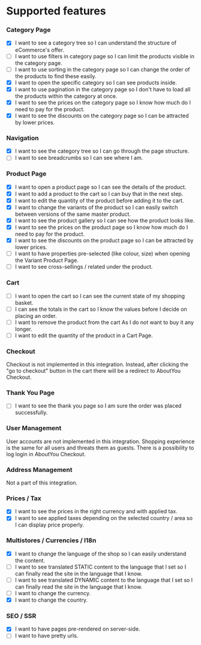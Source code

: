 # Supported features

### Category Page

- [x] I want to see a category tree so I can understand the structure of eCommerce's offer.
- [ ] I want to use filters in category page so I can limit the products visible in the category page.
- [ ] I want to use sorting in the category page so I can change the order of the products to find these easily.
- [x] I want to open the specific category so I can see products inside.
- [x] I want to use pagination in the category page so I don't have to load all the products within the category at once.
- [x] I want to see the prices on the category page so I know how much do I need to pay for the product.
- [x] I want to see the discounts on the category page so I can be attracted by lower prices.

### Navigation

- [x] I want to see the category tree so I can go through the page structure.
- [ ] I want to see breadcrumbs so I can see where I am.

### Product Page

- [x] I want to open a product page so I can see the details of the product.
- [x] I want to add a product to the cart so I can buy that in the next step.
- [x] I want to edit the quantity of the product before adding it to the cart.
- [x] I want to change the variants of the product so I can easily switch between versions of the same master product.
- [x] I want to see the product gallery so I can see how the product looks like.
- [x] I want to see the prices on the product page so I know how much do I need to pay for the product.
- [x] I want to see the discounts on the product page so I can be attracted by lower prices.
- [ ] I want to have properties pre-selected (like colour, size) when opening the Variant Product Page.
- [ ] I want to see cross-sellings / related under the product.

### Cart

- [ ] I want to open the cart so I can see the current state of my shopping basket.
- [ ] I can see the totals in the cart so I know the values before I decide on placing an order.
- [ ] I want to remove the product from the cart As I do not want to buy it any longer.
- [ ] I want to edit the quantity of the product in a Cart Page.

### Checkout
Checkout is not implemented in this integration. Instead, after clicking the "go to checkout" button in the cart there will be a redirect to AboutYou Checkout.

### Thank You Page

- [ ] I want to see the thank you page so I am sure the order was placed successfully.

### User Management

User accounts are not implemented in this integration. Shopping experience is the same for all users and threats them as guests. There is a possibility to log login in AboutYou Checkout.

### Address Management

Not a part of this integration.

### Prices / Tax
- [x] I want to see the prices in the right currency and with applied tax.
- [x] I want to see applied taxes depending on the selected country / area so I can display price properly.

### Multistores / Currencies / I18n

- [x] I want to change the language of the shop so I can easily understand the content.
- [ ] I want to see translated STATIC content to the language that I set so I can finally read the site in the language that I know.
- [ ] I want to see translated DYNAMIC content to the language that I set so I can finally read the site in the language that I know.
- [ ] I want to change the currency.
- [x] I want to change the country.

### SEO / SSR
- [x] I want to have pages pre-rendered on server-side.
- [ ] I want to have pretty urls.